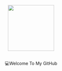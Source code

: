 <div id="header" align="center">
  <img src="https://media4.giphy.com/media/v1.Y2lkPTc5MGI3NjExa2FrMjludTNrdTFwa3h2NnV3Z3J3bDl3YjRsb3FnaGMzd3c0OWx5ciZlcD12MV9pbnRlcm5hbF9naWZfYnlfaWQmY3Q9Zw/78XCFBGOlS6keY1Bil/giphy.gif" width="150"/>
</div>
<br>
<p align="center"> 💻Welcome To My GitHub </p>



